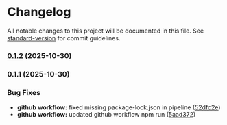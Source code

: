 # Changelog

All notable changes to this project will be documented in this file. See [standard-version](https://github.com/conventional-changelog/standard-version) for commit guidelines.

### [0.1.2](https://github.com/OGMikee/chess-opening-trainer/compare/v0.1.1...v0.1.2) (2025-10-30)

### 0.1.1 (2025-10-30)


### Bug Fixes

* **github workflow:** fixed missing package-lock.json in pipeline ([52dfc2e](https://github.com/OGMikee/chess-opening-trainer/commit/52dfc2e1d0fff1a99ff0dbf2e6c40a0f10a555c6))
* **github workflow:** updated github workflow npm run ([5aad372](https://github.com/OGMikee/chess-opening-trainer/commit/5aad372c1035e5ecda2a78c9c37613b325ed9c37))
